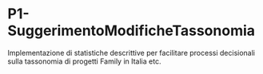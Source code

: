 # P1-SuggerimentoModificheTassonomia
Implementazione di statistiche descrittive per facilitare processi decisionali sulla tassonomia di progetti Family in Italia etc.

